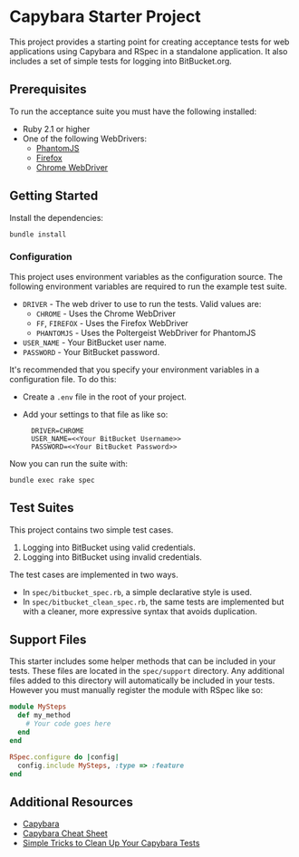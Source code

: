 # Capybara Starter Project
This project provides a starting point for creating acceptance tests for web applications using Capybara and RSpec in a standalone application. It also includes a set of simple tests for logging into BitBucket.org.

## Prerequisites
To run the acceptance suite you must have the following installed:

* Ruby 2.1 or higher
* One of the following WebDrivers:
  * [PhantomJS](http://phantomjs.org/)
  * [Firefox](https://www.mozilla.org/en-US/firefox/new/)
  * [Chrome WebDriver](https://sites.google.com/a/chromium.org/chromedriver/)

## Getting Started
Install the dependencies:

    bundle install

### Configuration
This project uses environment variables as the configuration source. The following environment variables are required to run the example test suite.

* `DRIVER` - The web driver to use to run the tests. Valid values are:
  * `CHROME` - Uses the Chrome WebDriver
  * `FF`, `FIREFOX` - Uses the Firefox WebDriver
  * `PHANTOMJS` - Uses the Poltergeist WebDriver for PhantomJS
* `USER_NAME` - Your BitBucket user name.
* `PASSWORD` - Your BitBucket password.

It's recommended that you specify your environment variables in a configuration file. To do this:

* Create a `.env` file in the root of your project.
* Add your settings to that file as like so:

        DRIVER=CHROME
        USER_NAME=<<Your BitBucket Username>>
        PASSWORD=<<Your BitBucket Password>>

Now you can run the suite with:

    bundle exec rake spec

## Test Suites
This project contains two simple test cases.

1. Logging into BitBucket using valid credentials.
2. Logging into BitBucket using invalid credentials.

The test cases are implemented in two ways.

* In `spec/bitbucket_spec.rb`, a simple declarative style is used.
* In `spec/bitbucket_clean_spec.rb`, the same tests are implemented but with a
  cleaner, more expressive syntax that avoids duplication.

## Support Files
This starter includes some helper methods that can be included in your tests. These files are located in the `spec/support` directory.  Any additional files added to this directory will automatically be included in your tests. However you must manually register the module with RSpec like so:

```ruby
module MySteps
  def my_method
    # Your code goes here
  end
end

RSpec.configure do |config|
  config.include MySteps, :type => :feature
end
```

## Additional Resources
* [Capybara](https://github.com/jnicklas/capybara)
* [Capybara Cheat Sheet](https://learn.thoughtbot.com/test-driven-rails-resources/capybara.pdf)
* [Simple Tricks to Clean Up Your Capybara Tests](http://www.elabs.se/blog/51-simple-tricks-to-clean-up-your-capybara-tests)
